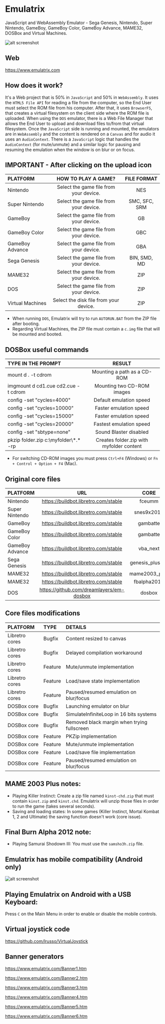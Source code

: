 # Emulatrix

JavaScript and WebAssembly Emulator - Sega Genesis, Nintendo, Super Nintendo, GameBoy, GameBoy Color, GameBoy Advance, MAME32, DOSBox and Virtual Machines.

![alt screenshot](https://raw.githubusercontent.com/lrusso/Emulatrix/master/Emulatrix1.png)

## Web

https://www.emulatrix.com

## How does it work?

It's a Web project that is 50% in ```JavaScript``` and 50% in ```WebAssembly```. It uses the ```HTML5 File API``` for reading a file from the computer, so the End User must select the ROM file from his computer. After that, it uses ```BrowserFS```, that creates a virtual filesystem on the client side where the ROM file is uploaded. When using the ```DOS``` emulator, there is a Web File Manager that allows the End User to upload and download files to/from that virtual filesystem. Once the ```JavaScript``` side is running and mounted, the emulators are in ```WebAssembly``` and the content is rendered on a ```Canvas``` and for audio it uses an ```AudioContext```. There is a ```JavaScript``` logic that handles the ```AudioContext``` (for mute/unmute) and a similar logic for pausing and resuming the emulation when the window is on blur or on focus.

## IMPORTANT - After clicking on the upload icon

| PLATFORM  | HOW TO PLAY A GAME?  | FILE FORMAT |
| :------------ |:---------------:| :-----:|
| Nintendo | Select the game file from your device. | NES |
| Super Nintendo | Select the game file from your device. | SMC, SFC, SRM |
| GameBoy | Select the game file from your device. | GB |
| GameBoy Color | Select the game file from your device. | GBC |
| GameBoy Advance | Select the game file from your device. | GBA |
| Sega Genesis | Select the game file from your device. | BIN, SMD, MD |
| MAME32 | Select the game file from your device. | ZIP |
| DOS | Select the game file from your device. | ZIP |
| Virtual Machines | Select the disk file from your device. | ZIP |

- When running ```DOS```, Emulatrix will try to run ```AUTORUN.BAT``` from the ZIP file after booting.
- Regarding Virtual Machines, the ZIP file must contain a ```c.img``` file that will be mounted and booted.

## DOSBox useful commands

| TYPE IN THE PROMPT  | RESULT  |
| :------------ |:---------------:|
| mount d . -t cdrom | Mounting a path as a CD-ROM |
| imgmount d cd1.cue cd2.cue -t cdrom | Mounting two CD-ROM images |
| config -set "cycles=4000" | Default emulation speed |
| config -set "cycles=10000" | Faster emulation speed |
| config -set "cycles=15000" | Faster emulation speed |
| config -set "cycles=20000" | Fastest emulation speed |
| config -set "sbtype=none" | Sound Blaster disabled |
| pkzip folder.zip c:\myfolder\\*.\* -rp | Creates folder.zip with myfolder content |

- For switching CD-ROM images you must press ```Ctrl+F4``` (Windows) or ```Fn + Control + Option + F4``` (Mac).

## Original core files

| PLATFORM  | URL  | CORE
| :------------ |:---------------:| :-----:|
| Nintendo | https://buildbot.libretro.com/stable | fceumm
| Super Nintendo | https://buildbot.libretro.com/stable | snes9x2010
| GameBoy | https://buildbot.libretro.com/stable | gambatte
| GameBoy Color | https://buildbot.libretro.com/stable | gambatte
| GameBoy Advance | https://buildbot.libretro.com/stable | vba_next
| Sega Genesis | https://buildbot.libretro.com/stable | genesis_plus_gx
| MAME32 | https://buildbot.libretro.com/stable | mame2003_plus
| MAME32 | https://buildbot.libretro.com/stable | fbalpha2012
| DOS | https://github.com/dreamlayers/em-dosbox | dosbox

## Core files modifications

| PLATFORM  | TYPE  | DETAILS |
| :------------ |:--------------- |:---------------|
| Libretro cores | Bugfix | Content resized to canvas |
| Libretro cores | Bugfix | Delayed compilation workaround |
| Libretro cores | Feature | Mute/unmute implementation |
| Libretro cores | Feature | Load/save state implementation |
| Libretro cores | Feature | Paused/resumed emulation on blur/focus |
| DOSBox core | Bugfix | Launching emulator on blur |
| DOSBox core | Bugfix | SimulateInfiniteLoop in 16 bits systems |
| DOSBox core | Bugfix | Removed black margin when trying fullscreen |
| DOSBox core | Feature | PKZip implementation |
| DOSBox core | Feature | Mute/unmute implementation |
| DOSBox core | Feature | Load/save file implementation |
| DOSBox core | Feature | Paused/resumed emulation on blur/focus |

## MAME 2003 Plus notes:

- Playing Killer Instinct: Create a zip file named ```kinst-chd.zip``` that must contain ```kinst.zip``` and ```kinst.chd```. Emulatrix will unzip those files in order to run the game (takes several seconds).
- Saving and loading states: In some games (Killer Instinct, Mortal Kombat 1, 2 and Ultimate) the saving function doesn't work (core issue).

## Final Burn Alpha 2012 note:

- Playing Samurai Shodown III: You must use the ```samsho3h.zip``` file.

## Emulatrix has mobile compatibility (Android only)

![alt screenshot](https://raw.githubusercontent.com/lrusso/Emulatrix/master/Emulatrix2.png)

## Playing Emulatrix on Android with a USB Keyboard:

Press ```C``` on the Main Menu in order to enable or disable the mobile controls.

## Virtual joystick code

https://github.com/lrusso/VirtualJoystick

## Banner generators

https://www.emulatrix.com/Banner1.htm

https://www.emulatrix.com/Banner2.htm

https://www.emulatrix.com/Banner3.htm

https://www.emulatrix.com/Banner4.htm

https://www.emulatrix.com/Banner5.htm

https://www.emulatrix.com/Banner6.htm

